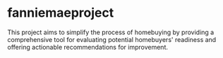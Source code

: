 # fanniemaeproject
This project aims to simplify the process of homebuying by providing a comprehensive tool for evaluating potential homebuyers' readiness and offering actionable recommendations for improvement.
